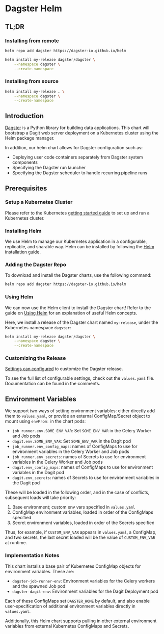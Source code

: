 # Dagster Helm

## TL;DR

### Installing from remote
```bash
helm repo add dagster https://dagster-io.github.io/helm

helm install my-release dagster/dagster \
    --namespace dagster \
    --create-namespace
```

### Installing from source
```bash
helm install my-release . \
    --namespace dagster \
    --create-namespace
```
## Introduction
[Dagster](https://github.com/dagster-io/dagster) is a Python library for building data applications. This chart will bootstrap a Dagit web server deployment on a Kubernetes cluster using the Helm package manager.

In addition, our helm chart allows for Dagster configuration such as:
 - Deploying user code containers separately from Dagster system components
 - Specifying the Dagster run launcher
 - Specifying the Dagster scheduler to handle recurring pipeline runs

## Prerequisites
### Setup a Kubernetes Cluster
Please refer to the Kubernetes [getting started guide](https://kubernetes.io/docs/setup/) to set up and run a Kubernetes cluster.

### Installing Helm
We use Helm to manage our Kubernetes application in a configurable, replicable, and sharable way. Helm can be installed by following the [Helm installation guide](https://helm.sh/docs/intro/install/).

### Adding the Dagster Repo
To download and install the Dagster charts, use the following command:

```bash
helm repo add dagster https://dagster-io.github.io/helm
```

### Using Helm
We can now use the Helm client to install the Dagster chart! Refer to the guide on [Using Helm](https://helm.sh/docs/intro/using_helm/) for an explanation of useful Helm concepts.

Here, we install a release of the Dagster chart named `my-release`, under the Kubernetes namespace `dagster`:

```bash
helm install my-release dagster/dagster \
    --namespace dagster \
    --create-namespace
```

### Customizing the Release
[Settings can configured](https://helm.sh/docs/intro/using_helm/#customizing-the-chart-before-installing) to customize the Dagster release.

To see the full list of configurable settings, check out the `values.yaml` file. Documentation can be found in the comments.
## Environment Variables

We support two ways of setting environment variables: either directly add them to `values.yaml`, or
provide an external ConfigMap/Secret object to mount using `envFrom:` in the chart pods:

- `job_runner.env.SOME_ENV_VAR`: Set `SOME_ENV_VAR` in the Celery Worker and Job pods
- `dagit.env.SOME_ENV_VAR`: Set `SOME_ENV_VAR` in the Dagit pod
- `job_runner.env_config_maps`: names of ConfigMaps to use for environment variables in the
  Celery Worker and Job pods
- `job_runner.env_secrets`: names of Secrets to use for environment variables in the
  Celery Worker and Job pods
- `dagit.env_config_maps`: names of ConfigMaps to use for environment variables in the Dagit pod
- `dagit.env_secrets`: names of Secrets to use for environment variables in the Dagit pod

These will be loaded in the following order, and in the case of conflicts, subsequent loads will
take priority:

1. Base environment; custom env vars specified in `values.yaml`
2. ConfigMap environment variables, loaded in order of the ConfigMaps specified
3. Secret environment variables, loaded in order of the Secrets specified

Thus, for example, if `CUSTOM_ENV_VAR` appears in `values.yaml`, a ConfigMap, and two secrets, the
last secret loaded will be the value of `CUSTOM_ENV_VAR` at runtime.

### Implementation Notes

This chart installs a base pair of Kubernetes ConfigMap objects for environment variables. These
are:

- `dagster-job-runner-env`: Environment variables for the Celery workers and the spawned Job pod
- `dagster-dagit-env`: Environment variables for the Dagit Deployment pod

Each of these ConfigMaps set `DAGSTER_HOME` by default, and also enable user-specification of
additional environment variables directly in `values.yaml`.

Additionally, this Helm chart supports pulling in other external environment variables from external
Kubernetes ConfigMaps and Secrets.
